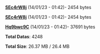 [**SEc4rW8j**](/data/SEc4rW8j.txt) (14/01/23 - 01:42)- 2454 bytes

[**SEc4rW8j**](/data/SEc4rW8j.txt) (14/01/23 - 01:42)- 2454 bytes

[**Hq9bwc9C**](/data/Hq9bwc9C.txt) (14/01/23 - 01:42)- 37691 bytes

**Total Datas**: 4248

**Total Size**: 26.37 MB / 26.4 MB